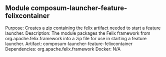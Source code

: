 ## Module composum-launcher-feature-felixcontainer
Purpose: Creates a zip containing the felix artifact needed to start a feature launcher.
Description: The module packages the Felix framework from org.apache.felix.framework into a zip file for use in starting a feature launcher.
Artifact: composum-launcher-feature-felixcontainer
Dependencies: org.apache.felix.framework
Docker: N/A
